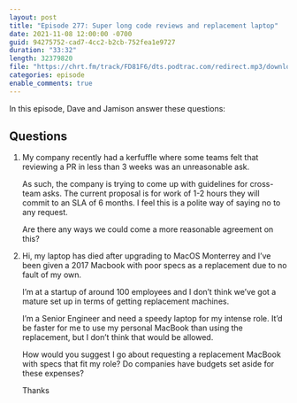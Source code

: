```yaml
---
layout: post
title: "Episode 277: Super long code reviews and replacement laptop"
date: 2021-11-08 12:00:00 -0700
guid: 94275752-cad7-4cc2-b2cb-752fea1e9727
duration: "33:32"
length: 32379820
file: "https://chrt.fm/track/FD81F6/dts.podtrac.com/redirect.mp3/download.softskills.audio/sse-277.mp3"
categories: episode
enable_comments: true
---
```


In this episode, Dave and Jamison answer these questions:

## Questions

1. My company recently had a kerfuffle where some teams felt that reviewing a PR in less than 3 weeks was an unreasonable ask.
   
   As such, the company is trying to come up with guidelines for cross-team asks.  The current proposal is for work of 1-2 hours they will commit to an SLA of 6 months.  I feel this is a polite way of saying no to any request.
   
   Are there any ways we could come a more reasonable agreement on this?


2. Hi, my laptop has died after upgrading to MacOS Monterrey and I’ve been given a 2017 Macbook with poor specs as a replacement due to no fault of my own.
   
   I’m at a startup of around 100 employees and I don’t think we’ve got a mature set up in terms of getting replacement machines.
   
   I’m a Senior Engineer and need a speedy laptop for my intense role. It’d be faster for me to use my personal MacBook than using the replacement, but I don’t think that would be allowed.
   
   How would you suggest I go about requesting a replacement MacBook with specs that fit my role? Do companies have budgets set aside for these expenses?
   
   Thanks
